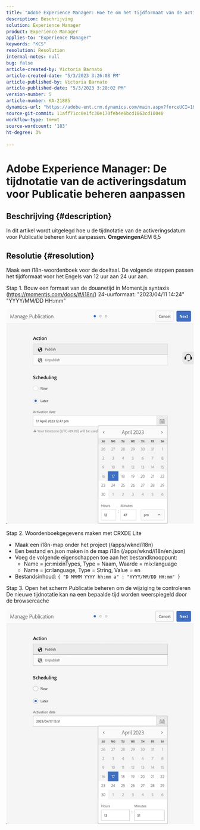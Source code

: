 ```yaml
---
title: "Adobe Experience Manager: Hoe te om het tijdformaat van de activeringsdatum voor Manage Publication aan te passen"
description: Beschrijving
solution: Experience Manager
product: Experience Manager
applies-to: "Experience Manager"
keywords: "KCS"
resolution: Resolution
internal-notes: null
bug: false
article-created-by: Victoria Barnato
article-created-date: "5/3/2023 3:26:08 PM"
article-published-by: Victoria Barnato
article-published-date: "5/3/2023 3:28:02 PM"
version-number: 5
article-number: KA-21885
dynamics-url: "https://adobe-ent.crm.dynamics.com/main.aspx?forceUCI=1&pagetype=entityrecord&etn=knowledgearticle&id=0eb2cbd0-c6e9-ed11-a7c6-6045bd0061cb"
source-git-commit: 11aff71cc8e1fc30e170feb4e6bcd1863cd10048
workflow-type: tm+mt
source-wordcount: '183'
ht-degree: 3%

---
```


# Adobe Experience Manager: De tijdnotatie van de activeringsdatum voor Publicatie beheren aanpassen

## Beschrijving {#description}


In dit artikel wordt uitgelegd hoe u de tijdnotatie van de activeringsdatum voor Publicatie beheren kunt aanpassen.
<b>Omgevingen</b>AEM 6,5



## Resolutie {#resolution}


Maak een i18n-woordenboek voor de doeltaal. De volgende stappen passen het tijdformaat voor het Engels van 12 uur aan 24 uur aan.

Stap 1. Bouw een formaat van de douanetijd in Moment.js syntaxis (https://momentjs.com/docs/#/i18n/) 24-uurformaat: &quot;2023/04/11 14:24&quot; &quot;YYYY/MM/DD HH:mm&quot;

![](assets/d14c64e9-53de-ed11-a7c7-6045bd006268.png)

Stap 2. Woordenboekgegevens maken met CRXDE Lite

- Maak een i18n-map onder het project (/apps/wknd/i18n)
- Een bestand en.json maken in de map i18n (/apps/wknd/i18n/en.json)
- Voeg de volgende eigenschappen toe aan het bestandknooppunt:
   - Name = jcr:mixinTypes, Type = Naam, Waarde = mix:language
   - Name = jcr:language, Type = String, Value = en
- Bestandsinhoud: `{ "D MMMM YYYY hh:mm a" : "YYYY/MM/DD HH:mm" }`


Stap 3. Open het scherm Publicatie beheren om de wijziging te controleren De nieuwe tijdnotatie kan na een bepaalde tijd worden weerspiegeld door de browsercache

![](assets/25f363ef-53de-ed11-a7c7-6045bd006268.png)

